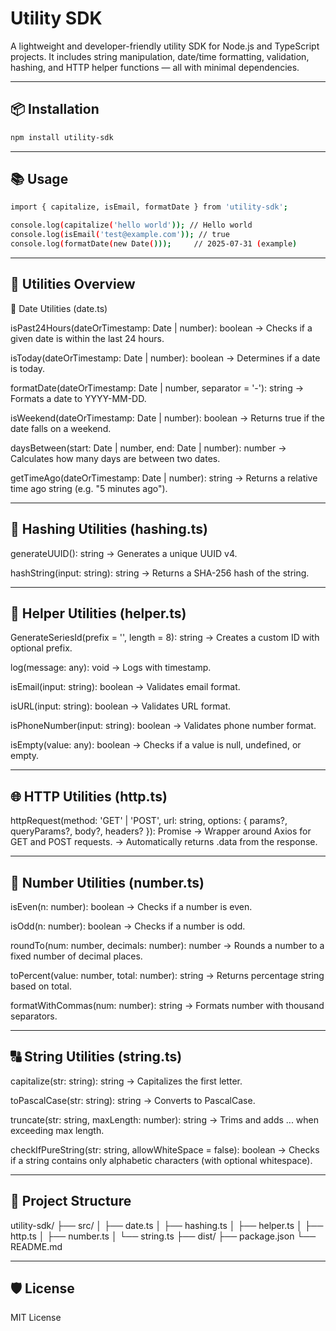 # Utility SDK

A lightweight and developer-friendly utility SDK for Node.js and TypeScript projects. It includes string manipulation, date/time formatting, validation, hashing, and HTTP helper functions — all with minimal dependencies.

---

## 📦 Installation

```bash
npm install utility-sdk
```
---

## 📚 Usage

```bash
import { capitalize, isEmail, formatDate } from 'utility-sdk';

console.log(capitalize('hello world')); // Hello world
console.log(isEmail('test@example.com')); // true
console.log(formatDate(new Date()));     // 2025-07-31 (example)
```

---

## 🧰 Utilities Overview

📅 Date Utilities (date.ts)

isPast24Hours(dateOrTimestamp: Date | number): boolean
→ Checks if a given date is within the last 24 hours.

isToday(dateOrTimestamp: Date | number): boolean
→ Determines if a date is today.

formatDate(dateOrTimestamp: Date | number, separator = '-'): string
→ Formats a date to YYYY-MM-DD.

isWeekend(dateOrTimestamp: Date | number): boolean
→ Returns true if the date falls on a weekend.

daysBetween(start: Date | number, end: Date | number): number
→ Calculates how many days are between two dates.

getTimeAgo(dateOrTimestamp: Date | number): string
→ Returns a relative time ago string (e.g. "5 minutes ago").

---

## 🔐 Hashing Utilities (hashing.ts)
generateUUID(): string
→ Generates a unique UUID v4.

hashString(input: string): string
→ Returns a SHA-256 hash of the string.

---

## 🔧 Helper Utilities (helper.ts)
GenerateSeriesId(prefix = '', length = 8): string
→ Creates a custom ID with optional prefix.

log(message: any): void
→ Logs with timestamp.

isEmail(input: string): boolean
→ Validates email format.

isURL(input: string): boolean
→ Validates URL format.

isPhoneNumber(input: string): boolean
→ Validates phone number format.

isEmpty(value: any): boolean
→ Checks if a value is null, undefined, or empty.

---

## 🌐 HTTP Utilities (http.ts)
httpRequest(method: 'GET' | 'POST', url: string, options: { params?, queryParams?, body?, headers? }): Promise<any>
→ Wrapper around Axios for GET and POST requests.
→ Automatically returns .data from the response.

---

## 🔢 Number Utilities (number.ts)
isEven(n: number): boolean
→ Checks if a number is even.

isOdd(n: number): boolean
→ Checks if a number is odd.

roundTo(num: number, decimals: number): number
→ Rounds a number to a fixed number of decimal places.

toPercent(value: number, total: number): string
→ Returns percentage string based on total.

formatWithCommas(num: number): string
→ Formats number with thousand separators.

---

## 🔠 String Utilities (string.ts)
capitalize(str: string): string
→ Capitalizes the first letter.

toPascalCase(str: string): string
→ Converts to PascalCase.

truncate(str: string, maxLength: number): string
→ Trims and adds ... when exceeding max length.

checkIfPureString(str: string, allowWhiteSpace = false): boolean
→ Checks if a string contains only alphabetic characters (with optional whitespace).

---

## 📁 Project Structure

utility-sdk/
├── src/
│   ├── date.ts
│   ├── hashing.ts
│   ├── helper.ts
│   ├── http.ts
│   ├── number.ts
│   └── string.ts
├── dist/
├── package.json
└── README.md

---

## 🛡️ License
MIT License